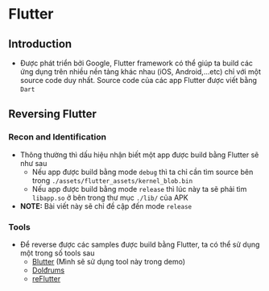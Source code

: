 # Flutter
## Introduction
- Được phát triển bởi Google, Flutter framework có thể giúp ta build các ứng dụng trên nhiều nền tảng khác nhau (iOS, Android,...etc) chỉ với một source code duy nhất. Source code của các app Flutter được viết bằng `Dart`
## Reversing Flutter
### Recon and Identification
- Thông thường thì dấu hiệu nhận biết một app được build bằng Flutter sẽ như sau
  + Nếu app được build bằng mode `debug` thì ta chỉ cần tìm source bên trong `./assets/flutter_assets/kernel_blob.bin`
  + Nếu app được build bằng mode `release` thì lúc này ta sẽ phải tìm `libapp.so` ở bên trong thư mục `./lib/` của APK
- **NOTE:** Bài viết này sẽ chỉ đề cập đến mode `release`
### Tools
- Để reverse được các samples được build bằng Flutter, ta có thể sử dụng một trong số tools sau
  + [Blutter](https://github.com/worawit/blutter) (Mình sẽ sử dụng tool này trong demo)
  + [Dolđrums](https://github.com/rscloura/Doldrums)
  + [reFlutter](https://github.com/Impact-I/reFlutter)
